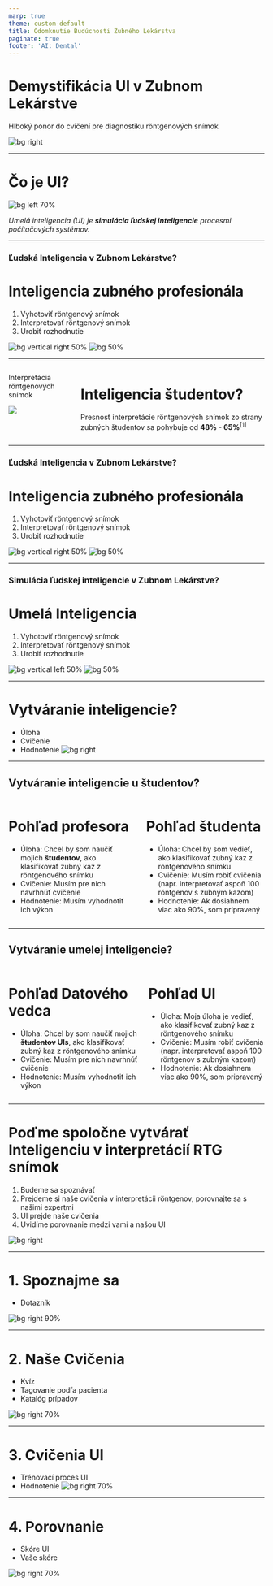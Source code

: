 ```yaml
---
marp: true
theme: custom-default
title: Odomknutie Budúcnosti Zubného Lekárstva
paginate: true
footer: 'AI: Dental'
---
```


<!-- _paginate: skip -->
# Demystifikácia **UI** v Zubnom Lekárstve 
Hlboký ponor do cvičení pre diagnostiku röntgenových snímok
<!--
- Víta študentov na seminári.
- Stručný prehľad programu. 
-->

![bg right](img/mascot/AID_2.svg)

---

<!-- Porozumenie UI v Diagnostike -->
# Čo je **UI**?

![bg left 70%](img/mascot/AID_1.svg)

*Umelá inteligencia (UI) je **simulácia ľudskej inteligencie** procesmi počítačových systémov.*

---

### **Ľudská Inteligencia** v Zubnom Lekárstve?
# Inteligencia zubného profesionála
1. Vyhotoviť röntgenový snímok
2. Interpretovať röntgenový snímok
3. Urobiť rozhodnutie

![bg vertical right 50%](img/mascot/AID_5.svg)
![bg 50%](img/mascot/AID_6.svg)


---

<!-- _footer: "1. 2022 Hodnotenie radiografickej interpretačnej zručnosti pregraduálneho študenta stomatológie študujúceho na stomatologickej fakulte v Punjabi, India - Porovnávacia štúdia" -->
<div class="columns">
<div class="aid">

Interpretácia röntgenových snímok
<!-- ![](img/qexample.png) -->
![](img/pdentits-answers-H.png)
</div>
<div>

#
#
#
# Inteligencia študentov?
Presnosť interpretácie röntgenových snímok zo strany zubných študentov sa pohybuje od **48% - 65%**<sup>[1]</sup>

</div>
</div>

---

### **Ľudská Inteligencia** v Zubnom Lekárstve?
# Inteligencia zubného profesionála
1. Vyhotoviť röntgenový snímok
2. Interpretovať röntgenový snímok
3. Urobiť rozhodnutie

![bg vertical right 50%](img/mascot/AID_5.svg)
![bg 50%](img/mascot/AID_6.svg)

---

### **Simulácia** ľudskej inteligencie v Zubnom Lekárstve?
# Umelá Inteligencia
1. Vyhotoviť röntgenový snímok
2. Interpretovať röntgenový snímok
3. Urobiť rozhodnutie

![bg vertical left 50%](img/mascot/AID_5.svg)
![bg 50%](img/mascot/AID_6.svg)

---

# Vytváranie inteligencie?
- Úloha
- Cvičenie
- Hodnotenie
![bg right](img/mascot/AID_4.svg)

---

## Vytváranie inteligencie u študentov?

<div class="columns"><div>

# Pohľad profesora
* Úloha: Chcel by som naučiť mojich **študentov**, ako klasifikovať zubný kaz z röntgenového snímku
* Cvičenie: Musím pre nich navrhnúť cvičenie
* Hodnotenie: Musím vyhodnotiť ich výkon

</div><div>

# Pohľad študenta
* Úloha: Chcel by som vedieť, ako klasifikovať zubný kaz z röntgenového snímku
* Cvičenie: Musím robiť cvičenia (napr. interpretovať aspoň 100 röntgenov s zubným kazom)
* Hodnotenie: Ak dosiahnem viac ako 90%, som pripravený

</div></div>

---

## Vytváranie umelej inteligencie?

<div class="columns"><div>

# Pohľad Datového vedca
- Úloha: Chcel by som naučiť mojich **~~študentov~~ UIs**, ako klasifikovať zubný kaz z röntgenového snímku
- Cvičenie: Musím pre nich navrhnúť cvičenie
- Hodnotenie: Musím vyhodnotiť ich výkon

</div><div>

# Pohľad UI
- Úloha: Moja úloha je vedieť, ako klasifikovať zubný kaz z röntgenového snímku
- Cvičenie: Musím robiť cvičenia (napr. interpretovať aspoň 100 röntgenov s zubným kazom)
- Hodnotenie: Ak dosiahnem viac ako 90%, som pripravený

</div></div>

---
# Poďme spoločne vytvárať Inteligenciu v interpretácií RTG snímok

1) Budeme sa spoznávať
2) Prejdeme si naše cvičenia v interpretácii röntgenov, porovnajte sa s našimi expertmi
3) UI prejde naše cvičenia
4) Uvidíme porovnanie medzi vami a našou UI

![bg right](img/mascot/AID_7.svg)

---

# 1. Spoznajme sa
- Dotazník

![bg right 90%](img/edu_app.png)

---

# 2. Naše Cvičenia
- Kvíz
- Tagovanie podľa pacienta
- Katalóg prípadov

![bg right 70%](img/mascot/AID_14.svg)

---

# 3. Cvičenia UI
- Trénovací proces UI
- Hodnotenie
![bg right 70%](img/mascot/AID_13.svg)

---

# 4. Porovnanie
- Skóre UI
- Vaše skóre

![bg right 70%](img/mascot/AID_9.svg)
